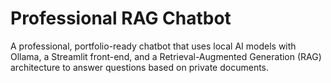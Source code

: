 # Professional RAG Chatbot

A professional, portfolio-ready chatbot that uses local AI models with Ollama, a Streamlit front-end, and a Retrieval-Augmented Generation (RAG) architecture to answer questions based on private documents.
